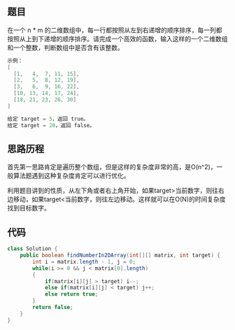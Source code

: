 ## 题目

在一个 n * m 的二维数组中，每一行都按照从左到右递增的顺序排序，每一列都按照从上到下递增的顺序排序。请完成一个高效的函数，输入这样的一个二维数组和一个整数，判断数组中是否含有该整数。

```java
示例：
[
  [1,   4,  7, 11, 15],
  [2,   5,  8, 12, 19],
  [3,   6,  9, 16, 22],
  [10, 13, 14, 17, 24],
  [18, 21, 23, 26, 30]
]

给定 target = 5，返回 true。
给定 target = 20，返回 false。
```



 ## 思路历程

首先第一思路肯定是遍历整个数组，但是这样的复杂度非常的高，是O(n^2)，一般算法题遇到这种复杂度肯定可以进行优化。

利用题目讲到的性质，从左下角或者右上角开始，如果target>当前数字，则往右边移动，如果target<当前数字，则往左边移动。这样就可以在O(N)的时间复杂度找到目标数字。



## 代码

```java
class Solution {
    public boolean findNumberIn2DArray(int[][] matrix, int target) {
        int i = matrix.length - 1, j = 0;
        while(i >= 0 && j < matrix[0].length)
        {
            if(matrix[i][j] > target) i--;
            else if(matrix[i][j] < target) j++;
            else return true;
        }
        return false;
    }
}


```

